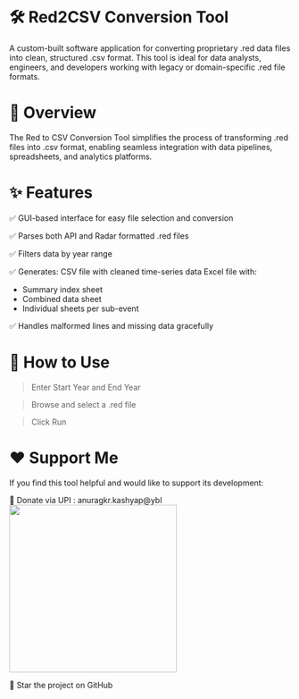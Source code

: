 # 🛠️ Red2CSV Conversion Tool
A custom-built software application for converting proprietary .red data files into clean, structured .csv format. 
This tool is ideal for data analysts, engineers, and developers working with legacy or domain-specific .red file formats.

# 📌 Overview
The Red to CSV Conversion Tool simplifies the process of transforming .red files into .csv format, enabling seamless integration with data pipelines, spreadsheets, and analytics platforms.

# ✨ Features
✅ GUI-based interface for easy file selection and conversion

✅ Parses both API and Radar formatted .red files

✅ Filters data by year range

✅ Generates:
CSV file with cleaned time-series data
Excel file with:
* Summary index sheet
* Combined data sheet
* Individual sheets per sub-event

✅ Handles malformed lines and missing data gracefully

# 🚀 How to Use
> Enter Start Year and End Year

> Browse and select a .red file

> Click Run

# ❤️ Support Me
If you find this tool helpful and would like to support its development:

💸 Donate via UPI : anuragkr.kashyap@ybl
<img src="https://github.com/user-attachments/assets/9e6e0890-4f4a-4e42-9726-9e655ba70728" width="300" />

🌟 Star the project on GitHub
